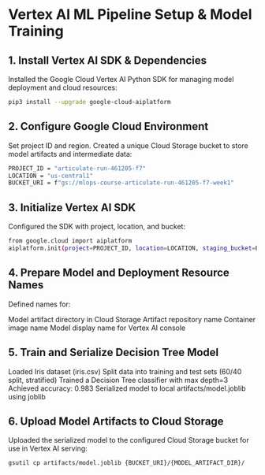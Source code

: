 # Vertex AI ML Pipeline Setup & Model Training

## 1. Install Vertex AI SDK & Dependencies  
Installed the Google Cloud Vertex AI Python SDK for managing model deployment and cloud resources:

```bash
pip3 install --upgrade google-cloud-aiplatform
```

## 2. Configure Google Cloud Environment

Set project ID and region.
Created a unique Cloud Storage bucket to store model artifacts and intermediate data:

```bash
PROJECT_ID = "articulate-run-461205-f7"
LOCATION = "us-central1"
BUCKET_URI = f"gs://mlops-course-articulate-run-461205-f7-week1"
```

## 3. Initialize Vertex AI SDK

Configured the SDK with project, location, and bucket:

```bash
from google.cloud import aiplatform
aiplatform.init(project=PROJECT_ID, location=LOCATION, staging_bucket=BUCKET_URI)
```
## 4. Prepare Model and Deployment Resource Names

Defined names for:

Model artifact directory in Cloud Storage
Artifact repository name
Container image name
Model display name for Vertex AI console

## 5. Train and Serialize Decision Tree Model

Loaded Iris dataset (iris.csv)
Split data into training and test sets (60/40 split, stratified)
Trained a Decision Tree classifier with max depth=3
Achieved accuracy: 0.983
Serialized model to local artifacts/model.joblib using joblib

## 6. Upload Model Artifacts to Cloud Storage

Uploaded the serialized model to the configured Cloud Storage bucket for use in Vertex AI serving:

```bash
gsutil cp artifacts/model.joblib {BUCKET_URI}/{MODEL_ARTIFACT_DIR}/
```
